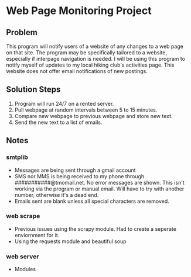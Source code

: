 # Web Page Monitoring Project
## Problem
This program will notify users of a website of any changes to a web page on that site.  The program may be specifically tailored to a website, especially if interpage navigation is needed.  I will be using this program to notify myself of updates to my local hiking club's activities page.  This website does not offer email notifications of new postings.

## Solution Steps
1) Program will run 24/7 on a rented server.
2) Pull webpage at random intervals between 5 to 15 minutes.
3) Compare new webpage to previous webpage and store new text.
4) Send the new text to a list of emails.

## Notes
### smtplib
- Messages are being sent through a gmail account
- SMS nor MMS is being received to my phone through ###########@tmomail.net.  No error messages are shown.  This isn't working via the program or manual email.  Will have to try with another number, otherwise it's a dead end.
- Emails sent are blank unless all special characters are removed.
### web scrape
- Previous issues using the scrapy module.  Had to create a seperate enviornment for it.
- Using the requests module and beautiful soup
### web server
- Modules
